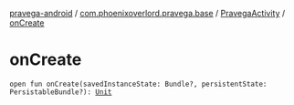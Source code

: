 [pravega-android](../../index.md) / [com.phoenixoverlord.pravega.base](../index.md) / [PravegaActivity](index.md) / [onCreate](./on-create.md)

# onCreate

`open fun onCreate(savedInstanceState: Bundle?, persistentState: PersistableBundle?): `[`Unit`](https://kotlinlang.org/api/latest/jvm/stdlib/kotlin/-unit/index.html)